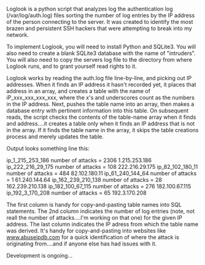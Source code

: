 Loglook is a python script that analyzes log the authentication log (/var/log/auth.log) files sorting the number of log entries by the IP address of the person connecting to the server.  It was created to identify the most brazen and persistent SSH hackers that were attempting to break into my network.  

To implement Loglook, you will need to install Python and SQLite3.  You will also need to create a blank SQLite3 database with the name of "intruders".  You will also need to copy the servers log file to the directory from where Loglook runs, and to grant yourself read rights to it.  

Loglook works by reading the auth.log file line-by-line, and picking out IP addresses.  When it finds an IP address it hasn't recorded yet, it places that address in an array, and creates a table with the name of iP_xxx_xxx_xxx_xxx, where the x's and underscores count as the numbers in the IP address.  Next, pushes the table name into an array, then makes a database entry with pertinent information into this table.  On subsequent reads, the script checks the contents of the table-name array when it finds and address....it creates a table only when it finds an IP address that is not in the array.  If it finds the table name in the array, it skips the table creations process and merely updates the table.

Output looks something line this:

ip_1_215_253_186    number of attacks =  2306   1.215.253.186
ip_222_216_29_175   number of attacks =   108   222.216.29.175
ip_82_102_180_11    number of attacks =   484   82.102.180.11
ip_61_240_144_64    number of attacks =     1   61.240.144.64
ip_162_239_210_138  number of attacks =    28   162.239.210.138
ip_182_100_67_115   number of attacks =   276   182.100.67.115
ip_192_3_170_208    number of attacks =    65   192.3.170.208

The first column is handy for copy-and-pasting table names into SQL statements.  The 2nd column indicates the number of log entries (note, not reall the number of attacks....I'm working on that one) for the given IP address.  The last column indicates the IP adress from which the table name was derived.  It's handy for copy-and-pasting into websites like www.abuseipdb.com for a quick identification of where the attack is originating from....and if anyone else has had issues with it.

Development is ongoing...
